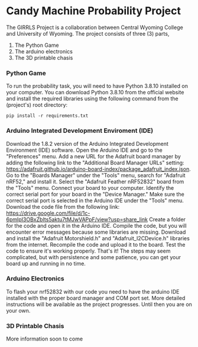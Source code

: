 
# Candy Machine Probability Project 

The GIRRLS Project is a collaboration between Central Wyoming College and University of Wyoming. The project consists of three (3) parts, 
1) The Python Game 
2) The arduino electronics
3) The 3D printable chasis

### Python Game

To run the probability task, you will need to have Python 3.8.10 installed on your computer. You can download Python 3.8.10 from the official website and install the required libraries using the following command from the (project's) root directory:
```
pip install -r requirements.txt
```
### Arduino Integrated Development Enviroment (IDE)

Download the 1.8.2 version of the Arduino Integrated Development Environment (IDE) software.
Open the Arduino IDE and go to the "Preferences" menu.
Add a new URL for the Adafruit board manager by adding the following link to the "Additional Board Manager URLs" setting: https://adafruit.github.io/arduino-board-index/package_adafruit_index.json.
Go to the "Boards Manager" under the "Tools" menu, search for "Adafruit nRF52," and install it.
Select the "Adafruit Feather nRF52832" board from the "Tools" menu.
Connect your board to your computer.
Identify the correct serial port for your board in the "Device Manager."
Make sure the correct serial port is selected in the Arduino IDE under the "Tools" menu.
Download the code file from the following link: https://drive.google.com/file/d/1c-6pmIpI3OBxZbIts5aktu7tMJwVAPpF/view?usp=share_link
Create a folder for the code and open it in the Arduino IDE.
Compile the code, but you will encounter error messages because some libraries are missing.
Download and install the "Adafruit Motorshield.h" and "Adafruit_I2CDevice.h" libraries from the internet.
Recompile the code and upload it to the board.
Test the code to ensure it's working properly.
That's it! The steps may seem complicated, but with persistence and some patience, you can get your board up and running in no time.


### Arduino Electronics

To flash your nrf52832 with our code you need to have the arduino IDE installed with the proper board manager and COM port set. More detailed instructions will be available as the project progresses. Until then you are on your own.

### 3D Printable Chasis

More information soon to come
